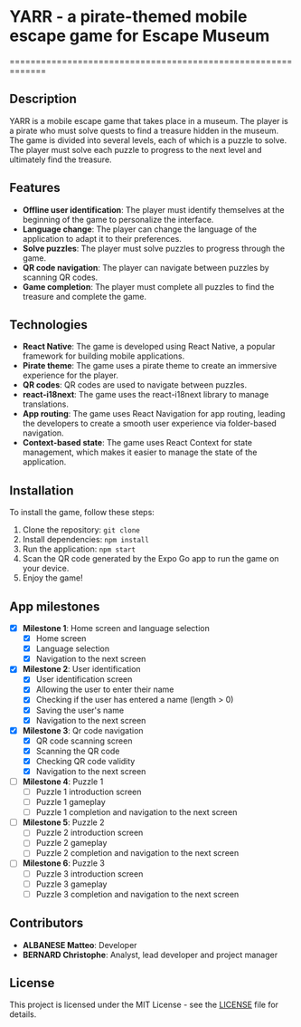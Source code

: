 # YARR - a pirate-themed mobile escape game for Escape Museum
=============================================================

## Description

YARR is a mobile escape game that takes place in a museum. The player is a pirate who must solve quests to find a
treasure hidden in the museum. The game is divided into several levels, each of which is a puzzle to solve. The player
must solve each puzzle to progress to the next level and ultimately find the treasure.

## Features

- **Offline user identification**: The player must identify themselves at the beginning of the game to personalize the
  interface.
- **Language change**: The player can change the language of the application to adapt it to their preferences.
- **Solve puzzles**: The player must solve puzzles to progress through the game.
- **QR code navigation**: The player can navigate between puzzles by scanning QR codes.
- **Game completion**: The player must complete all puzzles to find the treasure and complete the game.

## Technologies

- **React Native**: The game is developed using React Native, a popular framework for building mobile applications.
- **Pirate theme**: The game uses a pirate theme to create an immersive experience for the player.
- **QR codes**: QR codes are used to navigate between puzzles.
- **react-i18next**: The game uses the react-i18next library to manage translations.
- **App routing**: The game uses React Navigation for app routing, leading the developers to create a smooth user
  experience via folder-based navigation.
- **Context-based state**: The game uses React Context for state management, which makes it easier to manage the state
  of the application.

## Installation

To install the game, follow these steps:

1. Clone the repository: `git clone`
2. Install dependencies: `npm install`
3. Run the application: `npm start`
4. Scan the QR code generated by the Expo Go app to run the game on your device.
5. Enjoy the game!

## App milestones

- [x] **Milestone 1**: Home screen and language selection
	- [x] Home screen
	- [x] Language selection
	- [x] Navigation to the next screen
- [x] **Milestone 2**: User identification
	- [x] User identification screen
	- [x] Allowing the user to enter their name
	- [x] Checking if the user has entered a name (length > 0)
	- [x] Saving the user's name
	- [x] Navigation to the next screen
- [x] **Milestone 3**: Qr code navigation
	- [x] QR code scanning screen
	- [x] Scanning the QR code
	- [x] Checking QR code validity
	- [x] Navigation to the next screen
- [ ] **Milestone 4**: Puzzle 1
	- [ ] Puzzle 1 introduction screen
	- [ ] Puzzle 1 gameplay
	- [ ] Puzzle 1 completion and navigation to the next screen
- [ ] **Milestone 5**: Puzzle 2
	- [ ] Puzzle 2 introduction screen
	- [ ] Puzzle 2 gameplay
	- [ ] Puzzle 2 completion and navigation to the next screen
- [ ] **Milestone 6**: Puzzle 3
	- [ ] Puzzle 3 introduction screen
	- [ ] Puzzle 3 gameplay
	- [ ] Puzzle 3 completion and navigation to the next screen

## Contributors

- **ALBANESE Matteo**: Developer
- **BERNARD Christophe**: Analyst, lead developer and project manager

## License

This project is licensed under the MIT License - see the [LICENSE](LICENSE.md) file for details.
